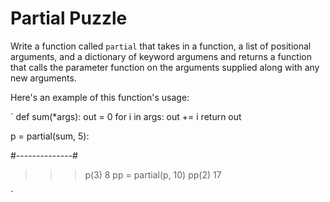 # Partial Puzzle

Write a function called `partial` that takes in a function, a list of positional
arguments, and a dictionary of keyword argumens and returns a function that
calls the parameter function on the arguments supplied along with any new arguments.

Here's an example of this function's usage:

`
def sum(*args):
  out = 0
  for i in args:
    out += i
  return out

p = partial(sum, 5):

#--------------#
>>> p(3)
8
>>> pp = partial(p, 10)
>>> pp(2)
17

`

